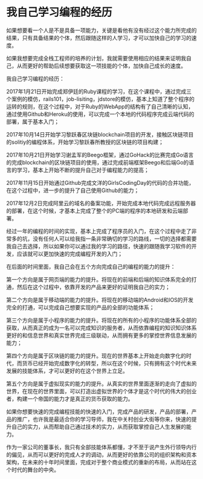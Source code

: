 # 我自己学习编程的经历

如果想要看一个人是不是具备一项能力，关键是看他有没有经过这个能力所完成的结果，只有具备结果的个体，然后跟随这样的人学习，才可以加快自己的学习的速度。

如果我想要完成全栈工程师的培养的计划，我就需要使用相应的结果来证明我自己，从而更好的帮助后续想要获取这一项技能的个体，加快自己成长的速度。

我自己学习编程的经历：

2017年1月21日开始完成郑伊廷的Ruby课程的学习，在这个课程中，通过完成三个案例的模仿，rails101，job-lisiting，jdstore的模仿，基本上知道了整个程序的运转的规则，在这个过程中，对于Ruby的WebApp的结构有了自己清晰的认知，通过使用Github和Heroku的使用，可以完成一个本地的代码程序完成云端代码的部署，属于基本入门；

2017年10月14日开始学习黎跃春区块链blockchain项目的开发，接触区块链项目的solitiy的编程体系，开始学习黎跃春所教授的区块链的项目构建；

2017年10月21日开始学习谢孟军的Beego框架，通过GoHack的比赛完成Go语言的完成blockchain的区块链项目的使用，通过完成前端框架Beego和后端Go的语言的学习，基本上开始不断的提升自己对于编程能力的提高；

2017年11月15日开始通过Github完成文洋的GirlsCodingDay的代码的合并功能，在这个过程中，进一步的提升了自己使用Github的能力；

2017年12月2日完成阿里云的域名的备案功能，开始完成本地代码完成远程服务器的部署，在这个时候，才基本上完成了整个的PC端的程序的本地研发和云端部署。

经过一年的编程的时间的实现，基本上完成了程序员的入门，在这个过程中走了非常多的坑，没有任何人可以给我指一条非常确切的学习的路线，一切的选择都需要我自己去选择，所以如果你可以通过我的学习的路径，快速的跟随我学习软件的开发，应该就可以更加快速的完成编程开发的入门；

在后面的时间里面，我自己会在五个方向完成自己的编程的能力的提升：

第一个方向是属于网页端的能力的提升。将现在的前端和后端的知识体系完全的打通，然后在这个过程中，依靠开发的产品来更好的证明我自己的实力；

第二个方向是属于移动端的能力的提升。将现在的移动端的Android和IOS的开发完全的打通，可以完成自己想要实现的产品的全部的功能体系；

第三个方向是属于小程序的能力的提升。将现在的所有的小程序的功能体系全部的获取，从而真正的成为一名可以完成知识的服务者，从而依靠编程的知识知识体系更好的和信息世界和真实世界完成三级联动，从而拥有更多的掌控世界信息发展的能力；

第四个方向是属于区块链的能力的提升。现在的世界基本上开始走向数字化的时代，而货币已经开始完成数字化的转型，所以在这个时候，只有拥有这个时代未来发展的技能体系，才可以更好的在这个世界上立足。

第五个方向是属于虚拟现实的能力的提升。从真实的世界里面逐渐的走向了虚拟的世界，在现在的世界里面，可以打造出虚拟世界的个体才是这个时代的伟大的创业者，构建一个帝国的能力才是真正的货币获取的能力。

如果你想要快速的完成编程技能的快速的入门，完成产品的研发，产品的部署，产品的推广，也许我是最适合你的学习导师，我在中关村创业大街等你来，快速的提升自己的实力，从而帮助自己通过技术的实力，从而获取掌控自己人生发展的能力。

作为一家公司的董事长，我只有全部技能体系都懂，才不至于说产生外行领导内行的偏见，从而可以更好的完成人才的调动，从而更好的依靠公司的组织架构和资本架构，在未来的十年时间里面，完成对于整个商业模式的重新的布局，从而站在这个时代的舞台的中央。
